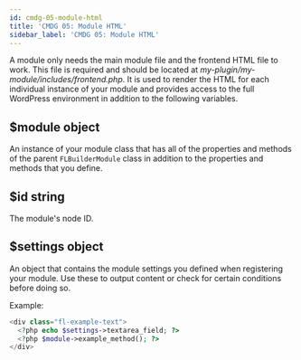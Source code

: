 ```yaml
---
id: cmdg-05-module-html
title: 'CMDG 05: Module HTML'
sidebar_label: 'CMDG 05: Module HTML'
---
```


A module only needs the main module file and the frontend HTML file to work.
This file is required and should be located at _my-plugin/my-
module/includes/frontend.php_. It is used to render the HTML for each
individual instance of your module and provides access to the full WordPress
environment in addition to the following variables.

## $module object  
An instance of your module class that has all of the properties and methods of
the parent `FLBuilderModule` class in addition to the properties and methods
that you define.

## $id string  
The module's node ID.

## $settings object  
An object that contains the module settings you defined when registering your
module. Use these to output content or check for certain conditions before
doing so.

Example:

```php
<div class="fl-example-text">
  <?php echo $settings->textarea_field; ?>
  <?php $module->example_method(); ?>
</div>
```
